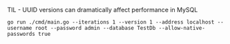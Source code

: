 TIL - UUID versions can dramatically affect performance in MySQL

```shell
go run ./cmd/main.go --iterations 1 --version 1 --address localhost --username root --password admin --database TestDb --allow-native-passwords true
```